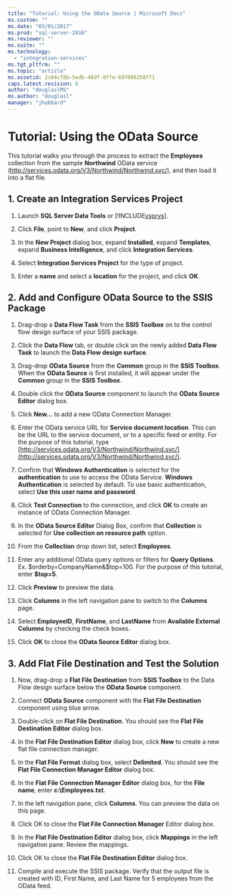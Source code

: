 ```yaml
---
title: "Tutorial: Using the OData Source | Microsoft Docs"
ms.custom: ""
ms.date: "03/01/2017"
ms.prod: "sql-server-2016"
ms.reviewer: ""
ms.suite: ""
ms.technology: 
  - "integration-services"
ms.tgt_pltfrm: ""
ms.topic: "article"
ms.assetid: 2c64cf8b-5edb-48df-8ffe-697096258f71
caps.latest.revision: 6
author: "douglaslMS"
ms.author: "douglasl"
manager: "jhubbard"
---
```

# Tutorial: Using the OData Source
  This tutorial walks you through the process to extract the **Employees** collection from the sample **Northwind** OData service (http://services.odata.org/V3/Northwind/Northwind.svc/), and then load it into a flat file.  
  
## 1. Create an Integration Services Project  
  
1.  Launch **SQL Server Data Tools** or [!INCLUDE[vsprvs](../../includes/vsprvs-md.md)].  
  
2.  Click **File**, point to **New**, and click **Project**.  
  
3.  In the **New Project** dialog box, expand **Installed**, expand **Templates**, expand **Business Intelligence**, and click **Integration Services**.  
  
4.  Select **Integration Services Project** for the type of project.  
  
5.  Enter a **name** and select a **location** for the project, and click **OK**.  
  
## 2. Add and Configure OData Source to the SSIS Package  
  
1.  Drag-drop a **Data Flow Task** from the **SSIS Toolbox** on to the control flow design surface of your SSIS package.  
  
2.  Click the **Data Flow** tab, or double click on the newly added **Data Flow Task** to launch the **Data Flow design surface**.  
  
3.  Drag-drop **OData Source** from the **Common** group in the **SSIS Toolbox**. When the **OData Source** is first installed, it will appear under the **Common** group in the **SSIS Toolbox**.  
  
4.  Double click the **OData Source** component to launch the **OData Source Editor** dialog box.  
  
5.  Click **New…** to add a new OData Connection Manager.  
  
6.  Enter the OData service URL for **Service document location**. This can be the URL to the service document, or to a specific feed or entity. For the purpose of this tutorial, type [http://services.odata.org/V3/Northwind/Northwind.svc/](http://services.odata.org/V3/Northwind/Northwind.svc/).  
  
7.  Confirm that **Windows Authentication** is selected for the **authentication** to use to access the OData Service. **Windows Authentication** is selected by default. To use basic authentication, select **Use this user name and password**.  
  
8.  Click **Test Connection** to the connection, and click **OK** to create an instance of OData Connection Manager.  
  
9. In the **OData Source Editor** Dialog Box, confirm that **Collection** is selected for **Use collection on resource path** option.  
  
10. From the **Collection** drop down list, select **Employees**.  
  
11. Enter any additional OData query options or filters for **Query Options**. Ex. $orderby=CompanyName&$top=100. For the purpose of this tutorial, enter **$top=5**.  
  
12. Click **Preview** to preview the data.  
  
13. Click **Columns** in the left navigation pane to switch to the **Columns** page.  
  
14. Select **EmployeeID**, **FirstName**, and **LastName** from **Available External Columns** by checking the check boxes.  
  
15. Click **OK** to close the **OData Source Editor** dialog box.  
  
## 3. Add Flat File Destination and Test the Solution  
  
1.  Now, drag-drop a **Flat File Destination** from **SSIS Toolbox** to the Data Flow design surface below the **OData Source** component.  
  
2.  Connect **OData Source** component with the **Flat File Destination** component using blue arrow.  
  
3.  Double-click on **Flat File Destination**. You should see the **Flat File Destination Editor** dialog box.  
  
4.  In the **Flat File Destination Editor** dialog box, click **New** to create a new flat file connection manager.  
  
5.  In the **Flat File Format** dialog box, select **Delimited**. You should see the **Flat File Connection Manager Editor** dialog box.  
  
6.  In the **Flat File Connection Manager Editor** dialog box, for the **File name**, enter **c:\Employees.txt**.  
  
7.  In the left navigation pane, click **Columns**. You can preview the data on this page.  
  
8.  Click OK to close the **Flat File Connection Manager** Editor dialog box.  
  
9. In the **Flat File Destination Editor** dialog box, click **Mappings** in the left navigation pane. Review the mappings.  
  
10. Click OK to close the **Flat File Destination Editor** dialog box.  
  
11. Compile and execute the SSIS package. Verify that the output file is created with ID, First Name, and Last Name for 5 employees from the OData feed.  
  
  